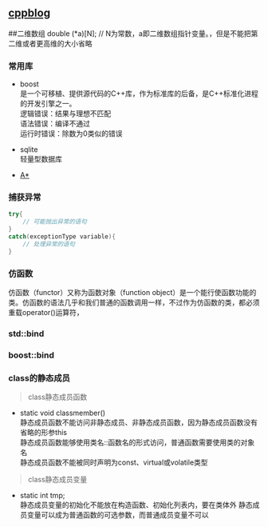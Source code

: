 [cppblog](http://cppblog.com/)
------
##二维数组  double (*a)[N]; // N为常数，a即二维数组指针变量。，但是不能把第二维或者更高维的大小省略
### 常用库 
- boost  
    是一个可移植、提供源代码的C++库，作为标准库的后备，是C++标准化进程的开发引擎之一。  
    逻辑错误：结果与理想不匹配  
    语法错误：编译不通过  
    运行时错误：除数为0类似的错误  
- sqlite  
    轻量型数据库

- [A*](http://grinninglizard.com/MicroPather/index.htm)

### 捕获异常
```cpp
try{
    // 可能抛出异常的语句
}
catch(exceptionType variable){
    // 处理异常的语句
}
```
### 仿函数
仿函数（functor）又称为函数对象（function object）是一个能行使函数功能的类。仿函数的语法几乎和我们普通的函数调用一样，不过作为仿函数的类，都必须重载operator()运算符，
### std::bind
### boost::bind

### class的静态成员
> class静态成员函数
- static void classmember()  
静态成员函数不能访问非静态成员、非静态成员函数，因为静态成员函数没有省略的形参this  
静态成员函数能够使用类名::函数名的形式访问，普通函数需要使用类的对象名  
静态成员函数不能被同时声明为const、virtual或volatile类型
> class静态成员变量
- static int tmp;  
静态成员变量的初始化不能放在构造函数、初始化列表内，要在类体外
静态成员变量可以成为普通函数的可选参数，而普通成员变量不可以